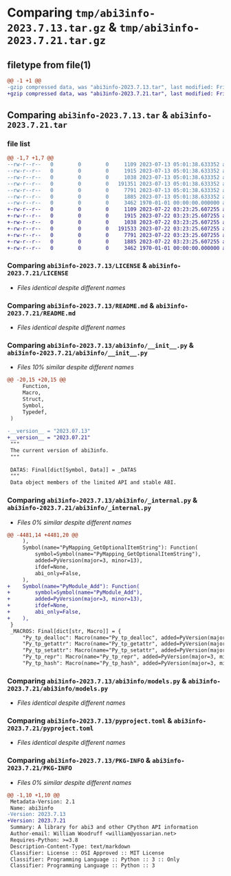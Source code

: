 # Comparing `tmp/abi3info-2023.7.13.tar.gz` & `tmp/abi3info-2023.7.21.tar.gz`

## filetype from file(1)

```diff
@@ -1 +1 @@
-gzip compressed data, was "abi3info-2023.7.13.tar", last modified: Fri Jan  1 00:00:00 2016, max compression
+gzip compressed data, was "abi3info-2023.7.21.tar", last modified: Fri Jan  1 00:00:00 2016, max compression
```

## Comparing `abi3info-2023.7.13.tar` & `abi3info-2023.7.21.tar`

### file list

```diff
@@ -1,7 +1,7 @@
--rw-r--r--   0        0        0     1109 2023-07-13 05:01:38.633352 abi3info-2023.7.13/LICENSE
--rw-r--r--   0        0        0     1915 2023-07-13 05:01:38.633352 abi3info-2023.7.13/README.md
--rw-r--r--   0        0        0     1038 2023-07-13 05:01:38.633352 abi3info-2023.7.13/abi3info/__init__.py
--rw-r--r--   0        0        0   191351 2023-07-13 05:01:38.633352 abi3info-2023.7.13/abi3info/_internal.py
--rw-r--r--   0        0        0     7791 2023-07-13 05:01:38.633352 abi3info-2023.7.13/abi3info/models.py
--rw-r--r--   0        0        0     1885 2023-07-13 05:01:38.633352 abi3info-2023.7.13/pyproject.toml
--rw-r--r--   0        0        0     3462 1970-01-01 00:00:00.000000 abi3info-2023.7.13/PKG-INFO
+-rw-r--r--   0        0        0     1109 2023-07-22 03:23:25.607255 abi3info-2023.7.21/LICENSE
+-rw-r--r--   0        0        0     1915 2023-07-22 03:23:25.607255 abi3info-2023.7.21/README.md
+-rw-r--r--   0        0        0     1038 2023-07-22 03:23:25.607255 abi3info-2023.7.21/abi3info/__init__.py
+-rw-r--r--   0        0        0   191533 2023-07-22 03:23:25.607255 abi3info-2023.7.21/abi3info/_internal.py
+-rw-r--r--   0        0        0     7791 2023-07-22 03:23:25.607255 abi3info-2023.7.21/abi3info/models.py
+-rw-r--r--   0        0        0     1885 2023-07-22 03:23:25.607255 abi3info-2023.7.21/pyproject.toml
+-rw-r--r--   0        0        0     3462 1970-01-01 00:00:00.000000 abi3info-2023.7.21/PKG-INFO
```

### Comparing `abi3info-2023.7.13/LICENSE` & `abi3info-2023.7.21/LICENSE`

 * *Files identical despite different names*

### Comparing `abi3info-2023.7.13/README.md` & `abi3info-2023.7.21/README.md`

 * *Files identical despite different names*

### Comparing `abi3info-2023.7.13/abi3info/__init__.py` & `abi3info-2023.7.21/abi3info/__init__.py`

 * *Files 10% similar despite different names*

```diff
@@ -20,15 +20,15 @@
     Function,
     Macro,
     Struct,
     Symbol,
     Typedef,
 )
 
-__version__ = "2023.07.13"
+__version__ = "2023.07.21"
 """
 The current version of abi3info.
 """
 
 DATAS: Final[dict[Symbol, Data]] = _DATAS
 """
 Data object members of the limited API and stable ABI.
```

### Comparing `abi3info-2023.7.13/abi3info/_internal.py` & `abi3info-2023.7.21/abi3info/_internal.py`

 * *Files 0% similar despite different names*

```diff
@@ -4481,14 +4481,20 @@
     ),
     Symbol(name="PyMapping_GetOptionalItemString"): Function(
         symbol=Symbol(name="PyMapping_GetOptionalItemString"),
         added=PyVersion(major=3, minor=13),
         ifdef=None,
         abi_only=False,
     ),
+    Symbol(name="PyModule_Add"): Function(
+        symbol=Symbol(name="PyModule_Add"),
+        added=PyVersion(major=3, minor=13),
+        ifdef=None,
+        abi_only=False,
+    ),
 }
 _MACROS: Final[dict[str, Macro]] = {
     "Py_tp_dealloc": Macro(name="Py_tp_dealloc", added=PyVersion(major=3, minor=2)),
     "Py_tp_getattr": Macro(name="Py_tp_getattr", added=PyVersion(major=3, minor=2)),
     "Py_tp_setattr": Macro(name="Py_tp_setattr", added=PyVersion(major=3, minor=2)),
     "Py_tp_repr": Macro(name="Py_tp_repr", added=PyVersion(major=3, minor=2)),
     "Py_tp_hash": Macro(name="Py_tp_hash", added=PyVersion(major=3, minor=2)),
```

### Comparing `abi3info-2023.7.13/abi3info/models.py` & `abi3info-2023.7.21/abi3info/models.py`

 * *Files identical despite different names*

### Comparing `abi3info-2023.7.13/pyproject.toml` & `abi3info-2023.7.21/pyproject.toml`

 * *Files identical despite different names*

### Comparing `abi3info-2023.7.13/PKG-INFO` & `abi3info-2023.7.21/PKG-INFO`

 * *Files 0% similar despite different names*

```diff
@@ -1,10 +1,10 @@
 Metadata-Version: 2.1
 Name: abi3info
-Version: 2023.7.13
+Version: 2023.7.21
 Summary: A library for abi3 and other CPython API information
 Author-email: William Woodruff <william@yossarian.net>
 Requires-Python: >=3.8
 Description-Content-Type: text/markdown
 Classifier: License :: OSI Approved :: MIT License
 Classifier: Programming Language :: Python :: 3 :: Only
 Classifier: Programming Language :: Python :: 3
```

